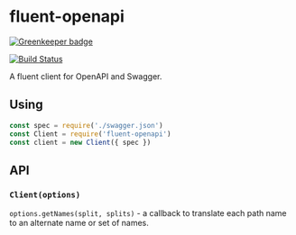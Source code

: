 # fluent-openapi

[![Greenkeeper badge](https://badges.greenkeeper.io/silasbw/fluent-openapi.svg)](https://greenkeeper.io/)

[![Build Status][build]](https://travis-ci.org/silasbw/fluent-openapi)

[build]: https://travis-ci.org/silasbw/fluent-openapi.svg?branch=master

A fluent client for OpenAPI and Swagger.

## Using

```js
const spec = require('./swagger.json')
const Client = require('fluent-openapi')
const client = new Client({ spec })
```

## API

### `Client(options)`

`options.getNames(split, splits)` - a callback to translate each path
name to an alternate name or set of names.
